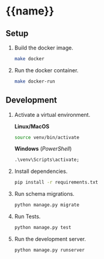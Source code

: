 # {{name}}

## Setup

1. Build the docker image.

   ```bash
   make docker
   ```

2. Run the docker container.

   ```bash
   make docker-run
   ```

## Development

1. Activate a virtual environment.

   **Linux/MacOS**

   ```bash
   source venv/bin/activate
   ```

   **Windows** (*PowerShell*)

   ```cmd
   .\venv\Scripts\activate;
   ```

2. Install dependencies.

   ```bash
   pip install -r requirements.txt
   ```

3. Run schema migrations.

   ```bash
   python manage.py migrate
   ```

4. Run Tests.

   ```bash
   python manage.py test
   ```

5. Run the development server.

   ```bash
   python manage.py runserver
   ```
